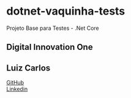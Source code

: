 # dotnet-vaquinha-tests
Projeto Base para Testes - .Net Core  

## Digital Innovation One



## Luiz Carlos
[GitHub](https://github.com/lewisc99)  
[Linkedin](https://www.linkedin.com/in/luiz-carlos-b50693173/)  


